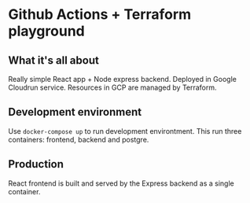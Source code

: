 # Github Actions + Terraform playground

## What it's all about

Really simple React app + Node express backend. Deployed in Google Cloudrun service. Resources in GCP are managed by Terraform.

## Development environment

Use ```docker-compose up``` to run development environtment. This run three containers: frontend, backend and postgre. 

## Production

React frontend is built and served by the Express backend as a single container.

